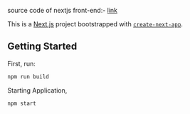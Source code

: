 source code of nextjs front-end:- [link](https://github/arjunmnath/betalabs-frontend)

This is a [Next.js](https://nextjs.org/) project bootstrapped with [`create-next-app`](https://github.com/vercel/next.js/tree/canary/packages/create-next-app).

## Getting Started

First, run:

```bash
npm run build
```

Starting Application,
```bash
npm start
```
